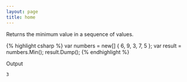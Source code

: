 ```yaml
---
layout: page
title: home
---
```


Returns the minimum value in a sequence of values.

{% highlight csharp %}
var numbers = new[] { 6, 9, 3, 7, 5 };
var result = numbers.Min();
result.Dump();
{% endhighlight %}

Output

```
3
```
